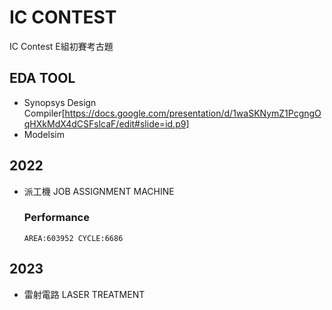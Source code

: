 # IC CONTEST
IC Contest E組初賽考古題
## EDA TOOL 
- Synopsys Design Compiler[https://docs.google.com/presentation/d/1waSKNymZ1PcgngOqHXkMdX4dCSFslcaF/edit#slide=id.p9]
- Modelsim

## 2022
- 派工機 JOB ASSIGNMENT MACHINE
   ### Performance
   `AREA:603952
    CYCLE:6686`

## 2023
- 雷射電路 LASER TREATMENT

